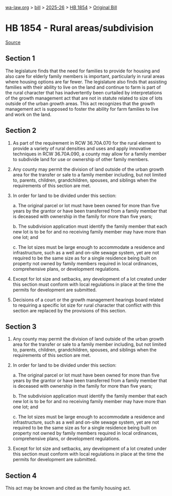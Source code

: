 [wa-law.org](/) > [bill](/bill/) > [2025-26](/bill/2025-26/) > [HB 1854](/bill/2025-26/hb/1854/) > [Original Bill](/bill/2025-26/hb/1854/1/)

# HB 1854 - Rural areas/subdivision

[Source](http://lawfilesext.leg.wa.gov/biennium/2025-26/Pdf/Bills/House%20Bills/1854.pdf)

## Section 1
The legislature finds that the need for families to provide for housing and also care for elderly family members is important, particularly in rural areas where housing options are far fewer. The legislature also finds that assisting families with their ability to live on the land and continue to farm is part of the rural character that has inadvertently been curtailed by interpretations of the growth management act that are not in statute related to size of lots outside of the urban growth areas. This act recognizes that the growth management act is supposed to foster the ability for farm families to live and work on the land.

## Section 2
1. As part of the requirement in RCW 36.70A.070 for the rural element to provide a variety of rural densities and uses and apply innovative techniques in RCW 36.70A.090, a county may allow for a family member to subdivide land for use or ownership of other family members.

2. Any county may permit the division of land outside of the urban growth area for the transfer or sale to a family member including, but not limited to, parents, children, grandchildren, spouses, and siblings when the requirements of this section are met.

3. In order for land to be divided under this section:

    a. The original parcel or lot must have been owned for more than five years by the grantor or have been transferred from a family member that is deceased with ownership in the family for more than five years;

    b. The subdivision application must identify the family member that each new lot is to be for and no receiving family member may have more than one lot; and

    c. The lot sizes must be large enough to accommodate a residence and infrastructure, such as a well and on-site sewage system, yet are not required to be the same size as for a single residence being built on property not owned by family members required in local ordinances, comprehensive plans, or development regulations.

4. Except for lot size and setbacks, any development of a lot created under this section must conform with local regulations in place at the time the permits for development are submitted.

5. Decisions of a court or the growth management hearings board related to requiring a specific lot size for rural character that conflict with this section are replaced by the provisions of this section.

## Section 3
1. Any county may permit the division of land outside of the urban growth area for the transfer or sale to a family member including, but not limited to, parents, children, grandchildren, spouses, and siblings when the requirements of this section are met.

2. In order for land to be divided under this section:

    a. The original parcel or lot must have been owned for more than five years by the grantor or have been transferred from a family member that is deceased with ownership in the family for more than five years;

    b. The subdivision application must identify the family member that each new lot is to be for and no receiving family member may have more than one lot; and

    c. The lot sizes must be large enough to accommodate a residence and infrastructure, such as a well and on-site sewage system, yet are not required to be the same size as for a single residence being built on property not owned by family members required in local ordinances, comprehensive plans, or development regulations.

3. Except for lot size and setbacks, any development of a lot created under this section must conform with local regulations in place at the time the permits for development are submitted.

## Section 4
This act may be known and cited as the family housing act.
